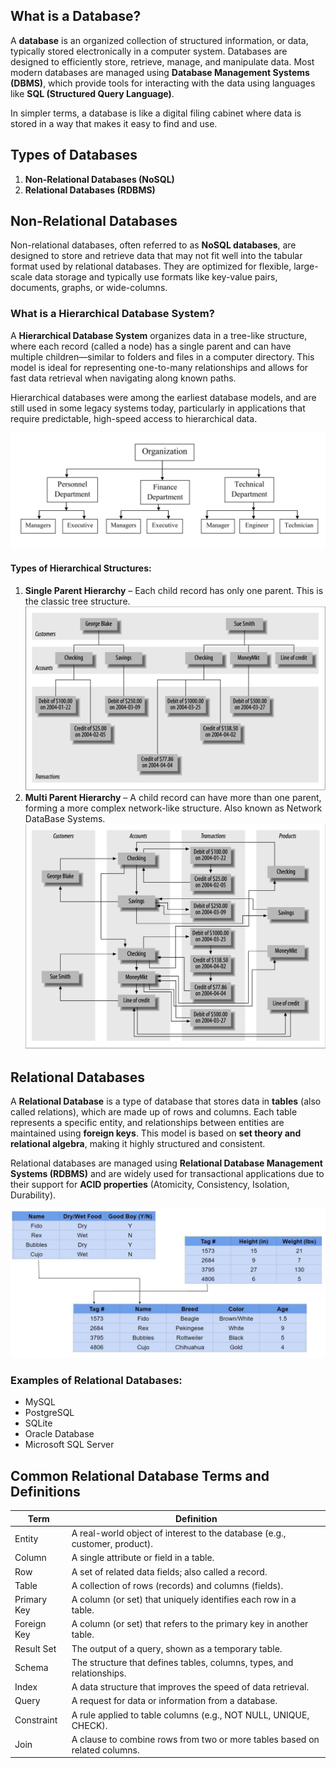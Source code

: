 ## What is a Database?

A **database** is an organized collection of structured information, or data, typically stored electronically in a computer system. Databases are designed to efficiently store, retrieve, manage, and manipulate data. Most modern databases are managed using **Database Management Systems (DBMS)**, which provide tools for interacting with the data using languages like **SQL (Structured Query Language)**.

In simpler terms, a database is like a digital filing cabinet where data is stored in a way that makes it easy to find and use.

## Types of Databases

1. **Non-Relational Databases (NoSQL)**
2. **Relational Databases (RDBMS)**

## Non-Relational Databases

Non-relational databases, often referred to as **NoSQL databases**, are designed to store and retrieve data that may not fit well into the tabular format used by relational databases. They are optimized for flexible, large-scale data storage and typically use formats like key-value pairs, documents, graphs, or wide-columns.

### What is a Hierarchical Database System?

A **Hierarchical Database System** organizes data in a tree-like structure, where each record (called a node) has a single parent and can have multiple children—similar to folders and files in a computer directory. This model is ideal for representing one-to-many relationships and allows for fast data retrieval when navigating along known paths.

Hierarchical databases were among the earliest database models, and are still used in some legacy systems today, particularly in applications that require predictable, high-speed access to hierarchical data.

![Alt Text](/1.%20The%20Why%20Before%20the%20What/Images/image1.png)

#### Types of Hierarchical Structures:

1. **Single Parent Hierarchy** – Each child record has only one parent. This is the classic tree structure.
![Alt Text](/1.%20The%20Why%20Before%20the%20What/Images/image2.png)
2. **Multi Parent Hierarchy** – A child record can have more than one parent, forming a more complex network-like structure. Also known as Network DataBase Systems.
![Alt Text](/1.%20The%20Why%20Before%20the%20What/Images/image3.png)

## Relational Databases

A **Relational Database** is a type of database that stores data in **tables** (also called relations), which are made up of rows and columns. Each table represents a specific entity, and relationships between entities are maintained using **foreign keys**. This model is based on **set theory and relational algebra**, making it highly structured and consistent.

Relational databases are managed using **Relational Database Management Systems (RDBMS)** and are widely used for transactional applications due to their support for **ACID properties** (Atomicity, Consistency, Isolation, Durability).

![Alt Text](/1.%20The%20Why%20Before%20the%20What/Images/image4.png)

### Examples of Relational Databases:

- MySQL  
- PostgreSQL  
- SQLite  
- Oracle Database  
- Microsoft SQL Server

## Common Relational Database Terms and Definitions

| Term           | Definition                                                                 |
|----------------|----------------------------------------------------------------------------|
| Entity         | A real-world object of interest to the database (e.g., customer, product). |
| Column         | A single attribute or field in a table.                                    |
| Row            | A set of related data fields; also called a record.                        |
| Table          | A collection of rows (records) and columns (fields).                       |
| Primary Key    | A column (or set) that uniquely identifies each row in a table.            |
| Foreign Key    | A column (or set) that refers to the primary key in another table.         |
| Result Set     | The output of a query, shown as a temporary table.                         |
| Schema         | The structure that defines tables, columns, types, and relationships.      |
| Index          | A data structure that improves the speed of data retrieval.                |
| Query          | A request for data or information from a database.                         |
| Constraint     | A rule applied to table columns (e.g., NOT NULL, UNIQUE, CHECK).           |
| Join           | A clause to combine rows from two or more tables based on related columns. |




